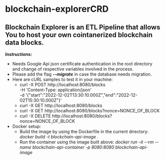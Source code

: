 # blockchain-explorerCRD

## **Blockchain Explorer** is an ETL Pipeline that allows You to host your own cointanerized blockchain data blocks.

***Instructions:***
- Needs Google Api json certificate authentication in the root directory and change of respective variables involved in the process.
- Please add the flag ***--migrate*** in case the database needs migration.
- Here are cURL samples to test it in your machine:
  - curl -X POST http://localhost:8080/blocks \
-H 'Content-Type: application/json' \
-d '{"start":"2022-12-02T13:30:10.000Z","end":"2022-12-02T15:30:10.000Z"}'
  - curl -X GET http://localhost:8080/blocks
  - curl -X GET http://localhost:8080/blocks?nonce=NONCE_OF_BLOCK
  - curl -X DELETE http://localhost:8080/blocks?nonce=NONCE_OF_BLOCK
- Docker setup:
  - Build the image by using the Dockerfile in the current directory: *docker build -t blockchain-api-image .*
  - Run the container using the image built above: *docker run -it --rm --name blockchain-api-container -p 8080:8080 blockchain-api-image*